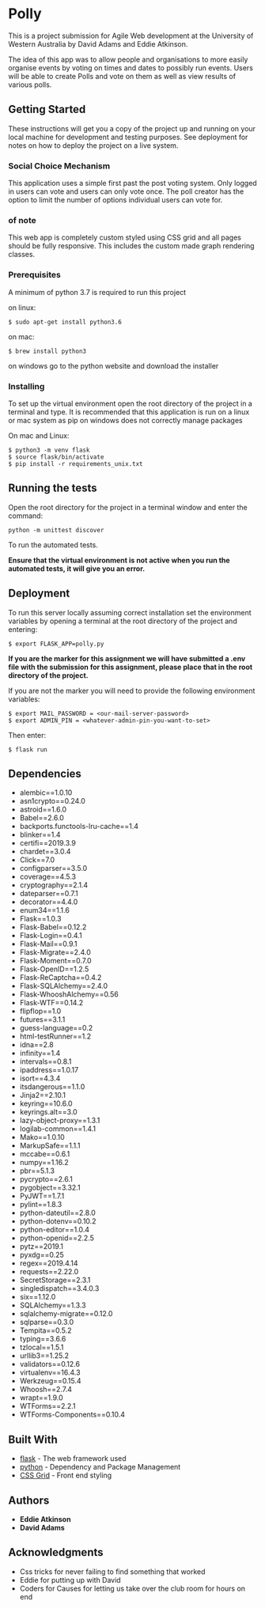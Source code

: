 # Polly

This is a project submission for Agile Web development at the University of Western Australia by David Adams and Eddie Atkinson.

The idea of this app was to allow people and organisations to more easily organise events by voting on times and dates to possibly run events.
Users will be able to create Polls and vote on them as well as view results of various polls.


## Getting Started

These instructions will get you a copy of the project up and running on your local machine for development and testing purposes. See deployment for notes on how to deploy the project on a live system.


### Social Choice Mechanism
This application uses a simple first past the post voting system. Only logged in users can vote and users can only vote once.
The poll creator has the option to limit the number of options individual users can vote for. 


### of note
This web app is completely custom styled using CSS grid and all pages should be fully responsive. This includes the custom made graph rendering classes. 

### Prerequisites

A minimum of python 3.7 is required to run this project

on linux:

```
$ sudo apt-get install python3.6
```

on mac:

```
$ brew install python3
```

on windows go to the python website and download the installer

### Installing

To set up the virtual environment open the root directory of the project in a terminal and type. It is recommended that this application is run on a linux or mac system as pip on windows does not correctly manage packages

On mac and Linux:
```
$ python3 -m venv flask
$ source flask/bin/activate
$ pip install -r requirements_unix.txt
```

## Running the tests

Open the root directory for the project in a terminal window and enter the command:

```
python -m unittest discover
```
To run the automated tests.

**Ensure that the virtual environment is not active when you run the automated tests, it will give you an error.**


## Deployment

To run this server locally assuming correct installation set the environment variables by opening a terminal at the root directory of the project and entering:

```
$ export FLASK_APP=polly.py
```
**If you are the marker for this assignment we will have submitted a .env file with the submission for this assignment, please place that in the root directory of the project.**

If you are not the marker you will need to provide the following environment variables:

```
$ export MAIL_PASSWORD = <our-mail-server-password>
$ export ADMIN_PIN = <whatever-admin-pin-you-want-to-set>
```
Then enter:
```
$ flask run
```


## Dependencies

* alembic==1.0.10
* asn1crypto==0.24.0
* astroid==1.6.0
* Babel==2.6.0
* backports.functools-lru-cache==1.4
* blinker==1.4
* certifi==2019.3.9
* chardet==3.0.4
* Click==7.0
* configparser==3.5.0
* coverage==4.5.3
* cryptography==2.1.4
* dateparser==0.7.1
* decorator==4.4.0
* enum34==1.1.6
* Flask==1.0.3
* Flask-Babel==0.12.2
* Flask-Login==0.4.1
* Flask-Mail==0.9.1
* Flask-Migrate==2.4.0
* Flask-Moment==0.7.0
* Flask-OpenID==1.2.5
* Flask-ReCaptcha==0.4.2
* Flask-SQLAlchemy==2.4.0
* Flask-WhooshAlchemy==0.56
* Flask-WTF==0.14.2
* flipflop==1.0
* futures==3.1.1
* guess-language==0.2
* html-testRunner==1.2
* idna==2.8
* infinity==1.4
* intervals==0.8.1
* ipaddress==1.0.17
* isort==4.3.4
* itsdangerous==1.1.0
* Jinja2==2.10.1
* keyring==10.6.0
* keyrings.alt==3.0
* lazy-object-proxy==1.3.1
* logilab-common==1.4.1
* Mako==1.0.10
* MarkupSafe==1.1.1
* mccabe==0.6.1
* numpy==1.16.2
* pbr==5.1.3
* pycrypto==2.6.1
* pygobject==3.32.1
* PyJWT==1.7.1
* pylint==1.8.3
* python-dateutil==2.8.0
* python-dotenv==0.10.2
* python-editor==1.0.4
* python-openid==2.2.5
* pytz==2019.1
* pyxdg==0.25
* regex==2019.4.14
* requests==2.22.0
* SecretStorage==2.3.1
* singledispatch==3.4.0.3
* six==1.12.0
* SQLAlchemy==1.3.3
* sqlalchemy-migrate==0.12.0
* sqlparse==0.3.0
* Tempita==0.5.2
* typing==3.6.6
* tzlocal==1.5.1
* urllib3==1.25.2
* validators==0.12.6
* virtualenv==16.4.3
* Werkzeug==0.15.4
* Whoosh==2.7.4
* wrapt==1.9.0
* WTForms==2.2.1
* WTForms-Components==0.10.4


## Built With

* [flask](http://flask.pocoo.org/) - The web framework used
* [python](https://www.python.org/) - Dependency and Package Management
* [CSS Grid](https://developer.mozilla.org/en-US/docs/Web/CSS/CSS_Grid_Layout) - Front end styling


## Authors

* **Eddie Atkinson**
* **David Adams**
 

## Acknowledgments

* Css tricks for never failing to find something that worked
* Eddie for putting up with David
* Coders for Causes for letting us take over the club room for hours on end
